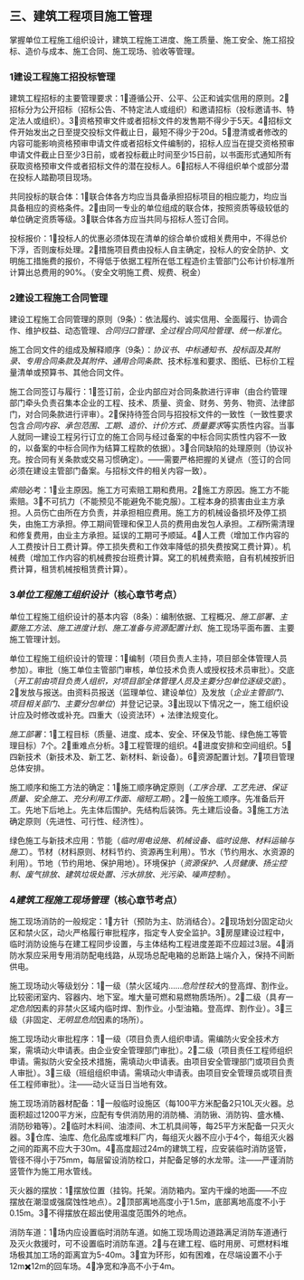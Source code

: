 


## 三、建筑工程项目施工管理  

掌握单位工程施工组织设计，建筑工程施工进度、施工质量、施工安全、施工招投标、造价与成本、施工合同、施工现场、验收等管理。

### 1建设工程施工招投标管理

建筑工程招标的主要管理要求：1⃣️遵循公开、公平、公正和诚实信用的原则。2⃣️招标分为公开招标（招标公告、不特定法人或组织）和邀请招标（投标邀请书、特定法人或组织）。3⃣️资格预审文件或者招标文件的发售期不得少于5天。4⃣️招标文件开始发出之日至提交投标文件截止日，最短不得少于20d。5⃣️澄清或者修改的内容可能影响资格预审申请文件或者招标文件编制的，招标人应当在提交资格预审申请文件截止日至少3日前，或者投标截止时间至少15日前，以书面形式通知所有获取资格预审文件或者招标文件的潜在投标人。6⃣️招标人不得组织单个或部分潜在投标人踏勘项目现场。

共同投标的联合体：1⃣️联合体各方均应当具备承担招标项目的相应能力，均应当具备相应的资格条件。2⃣️由同一专业的单位组成的联合体，按照资质等级较低的单位确定资质等级。3⃣️联合体各方应当共同与招标人签订合同。

投标报价：1⃣️投标人的优惠必须体现在清单的综合单价或相关费用中，不得总价下浮，否则废标处理。2⃣️措施项目费由投标人自主确定，投标人的安全防护、文明施工措施费的报价，不得低于依据工程所在低工程造价主管部门公布计价标准所计算出总费用的90%。（安全文明施工费、规费、税金）

### 2建设工程施工合同管理

建设工程施工合同管理的原则（9条）：依法履约、诚实信用、全面履行、协调合作、维护权益、动态管理、*合同归口管理、全过程合同风险管理、统一标准化*。

施工合同文件的组成及解释顺序（9条）：*协议书、中标通知书、投标函及其附录、专用合同条款及其附件、通用合同条款*、技术标准和要求、图纸、已标价工程量清单或预算书、其他合同文件。

施工合同签订与履行：1⃣️签订前，企业内部应对合同条款进行评审（由合约管理部门牵头负责召集本企业的工程、技术、质量、资金、财务、劳务、物资、法律部门，对合同条款进行评审）。2⃣️保持待签合同与招投标文件的一致性（一致性要求包含*合同内容、承包范围、工期、造价、计价方式、质量要求*等实质性内容。当事人就同一建设工程另行订立的施工合同与经过备案的中标合同实质性内容不一致的，以备案的中标合同作为结算工程款的依据）。3⃣️合同缺陷的处理原则（协议补充。按合同有关条款或交易习惯确定）。——需要严格把握的关键点（签订的合同必须在建设主管部门备案。与招标文件的相关内容一致）。

*索赔*必考：1⃣️业主原因。施工方可索赔工期和费用。2⃣️施工方原因。施工方不能索赔。3⃣️不可抗力（不能预见不能避免不能克服）。工程本身的损害由业主方承担。人员伤亡由所在方负责，并承担相应费用。施工方的机械设备损坏及停工损失，由施工方承担。停工期间管理和保卫人员的费用由发包人承担。*工程*所需清理和修复费用，由业主方承担。延误的工期可予顺延。4⃣️人工费（增加工作内容的人工费按计日工费计算。停工损失费和工作效率降低的损失费按窝工费计算）。机械费（增加工作内容的机械费按台班费计算。窝工的机械费索赔，自有机械按折旧费计算，租赁机械按租赁费计算）。

### 3*单位工程施工组织设计*（核心章节考点）

单位工程施工组织设计的基本内容（8条）：编制依据、工程概况、*施工部署、主要施工方法*、*施工进度计划、施工准备与资源配置计划*、施工现场平面布置、主要施工管理计划。

单位工程施工组织设计的管理：1⃣️编制（项目负责人主持，项目部全体管理人员参加）。审批（施工单位主管部门审核，单位技术负责人或授权技术员审批）。交底（*开工前由项目负责人组织，对项目部全体管理人员及主要分包单位逐级交底*）。2⃣️发放与报送。由资料员报送（监理单位、建设单位）及发放（*企业主管部门、项目相关部门、主要分包单位*）并登记记录。3⃣️出现以下情况之一，施工组织设计应及时修改或补充。四重大（设资法环）+ 法律法规变化。

*施工部署*：1⃣️工程目标（质量、进度、成本、安全、环保及节能、绿色施工等管理目标）7个。2⃣️重难点分析。3⃣️工程管理的组织。4⃣️进度安排和空间组织。5⃣️四新技术（新技术及、新工艺、新材料、新设备）。6⃣️资源配置计划。7⃣️项目管理总体安排。

施工顺序和施工方法的确定：1⃣️施工顺序确定原则（*工序合理、工艺先进、保证质量、安全施工、充分利用工作面、缩短工期*）。2⃣️一般施工顺序。先准备后开工。先地下后地上。先主体后围护。先结构后装饰。先土建后设备。3⃣️施工方法确定原则（先进性、可行性、经济性）。

绿色施工与新技术应用：节能（*临时用电设施、机械设备、临时设施、材料运输与施工*）。节材（材料原则、材料节约、资源再生利用）。节水（节约用水、水资源的利用）。节地（节约用地、保护用地）。环境保护（*资源保护、人员健康、扬尘控制、废气排放、建筑垃圾处置、污水排放、光污染、噪声控制*）。

### 4*建筑工程施工现场管理*（核心章节考点）

施工现场消防的一般规定：1⃣️方针（预防为主、防消结合）。2⃣️现场划分固定动火区和禁火区，动火严格履行审批程序，指定专人安全监护。3⃣️房屋建设过程中，临时消防设施与在建工程同步设置，与主体结构工程进度差距不应超过3层。4⃣️消防水泵应采用专用消防配电线路，从现场总配电箱的总断路上端介入，保持不间断供电。

施工现场动火等级划分：1⃣️一级（禁火区域内……*危险性较大*的登高焊、割作业。比较密闭室内、容器内、地下室。堆大量可燃和易燃物质场所）。2⃣️二级（具*有一定危险*因素的非禁火区域内临时焊、割作业。小型油箱。登高焊、割作业）。3⃣️三级（非固定、*无明显危险*因素的场所）。

施工现场动火审批程序：1⃣️一级（项目负责人组织申请。需编防火安全技术方案，需填动火申请表。由企业安全管理部门审批）。2⃣️二级（项目责任工程师组织申请。需拟防火安全技术措施，需填动火申请表。由项目安全管理部门或项目负责人审批）。3⃣️三级（班组组织申请。需填动火申请表。由项目安全管理员或项目责任工程师审批）。注——动火证当日当地有效。

施工现场消防器材配备：1⃣️一般临时设施区（每100平方米配备2只10L灭火器。总面积超过1200平方米，应配有专供消防用的消防桶、消防锹、消防钩、盛水桶、消防砂箱等）。2⃣️临时木料间、油漆间、木工机具间等，每25平方米配备一只灭火器。3⃣️仓库、油库、危化品库或堆料厂内，每组灭火器不应小于4个，每组灭火器之间的距离不应大于30m。4⃣️高度超过24m的建筑工程，应安装临时消防竖管，管径不得小于75mm，每层留设消防栓口，并配备足够的水龙带。注——严谨消防竖管作为施工用水管线。

灭火器的摆放：1⃣️摆放位置（挂钩。托架。消防箱内。室内干燥的地面——不应摆放在潮湿或强腐蚀性地点）。2⃣️顶部离地高度小于1.5m，底部离地高度不小于0.15m。3⃣️不得摆放在超出使用温度范围外的地点。

消防车道：1⃣️场内应设置临时消防车道。如施工现场周边道路满足消防车道通行及灭火救援时，可不设置临时消防车道。2⃣️与在建工程、临时用房、可燃材料堆场极其加工场的距离宜为5-40m。3⃣️宜为环形，如有困难，在尽端设置不小于12m✖️12m的回车场。4⃣️净宽和净高不小于4m。